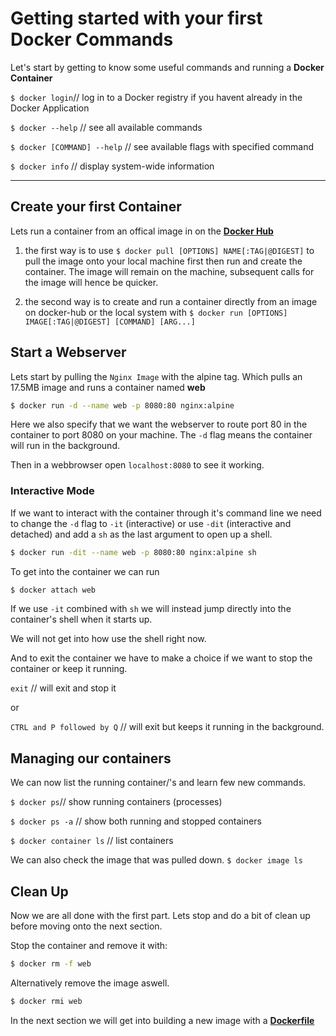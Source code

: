 # Getting started with your first Docker Commands

Let's start by getting to know some useful commands and running a **Docker Container**

`$ docker login`// log in to a Docker registry if you havent already in the Docker Application

`$ docker --help` // see all available commands

`$ docker [COMMAND] --help` // see available flags with specified command

`$ docker info` // display system-wide information

---

## Create your first Container

Lets run a container from an offical image in on the [**Docker Hub**](https://hub.docker.com)

1. the first way is to use `$ docker pull [OPTIONS] NAME[:TAG|@DIGEST]` to pull the image onto your local machine first then run and create the container. The image will remain on the machine, subsequent calls for the image will hence be quicker.

2. the second way is to create and run a container directly from an image on docker-hub or the local system with `$ docker run [OPTIONS] IMAGE[:TAG|@DIGEST] [COMMAND] [ARG...]`

## Start a Webserver

Lets start by pulling the `Nginx Image` with the alpine tag. Which pulls an 17.5MB image and runs a container named **web**

```bash
$ docker run -d --name web -p 8080:80 nginx:alpine
```

Here we also specify that we want the webserver to route port 80 in the container to port 8080 on your machine. The `-d` flag means the container will run in the background.

Then in a webbrowser open `localhost:8080` to see it working.

### Interactive Mode

If we want to interact with the container through it's command line we need to change the `-d` flag to `-it` (interactive) or use `-dit` (interactive and detached) and add a `sh` as the last argument to open up a shell.

```bash
$ docker run -dit --name web -p 8080:80 nginx:alpine sh
```

To get into the container we can run

```bash
$ docker attach web
```

If we use `-it` combined with `sh` we will instead jump directly into the container's shell when it starts up.

We will not get into how use the shell right now.

And to exit the container we have to make a choice if we want to stop the container or keep it running.

`exit` // will exit and stop it

or

`CTRL and P followed by Q` // will exit but keeps it running in the background.

## Managing our containers

We can now list the running container/'s and learn few new commands.

`$ docker ps`// show running containers (processes)

`$ docker ps -a` // show both running and stopped containers

`$ docker container ls` // list containers

We can also check the image that was pulled down.
`$ docker image ls`

## Clean Up

Now we are all done with the first part. Lets stop and do a bit of clean up before moving onto the next section.

Stop the container and remove it with:

```bash
$ docker rm -f web
```

Alternatively remove the image aswell.

```bash
$ docker rmi web
```

In the next section we will get into building a new image with a [**Dockerfile**](../2-dockerfile/dockerfile.md)

